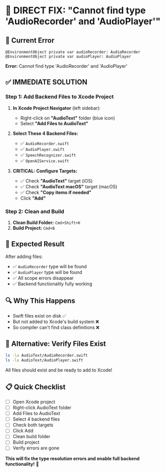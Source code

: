 # 🚨 DIRECT FIX: "Cannot find type 'AudioRecorder' and 'AudioPlayer'"

## 🎯 **Current Error**
```
@EnvironmentObject private var audioRecorder: AudioRecorder
@EnvironmentObject private var audioPlayer: AudioPlayer
```
**Error:** Cannot find type 'AudioRecorder' and 'AudioPlayer'

## ✅ **IMMEDIATE SOLUTION**

### **Step 1: Add Backend Files to Xcode Project**

1. **In Xcode Project Navigator** (left sidebar):
   - Right-click on **"AudioText"** folder (blue icon)
   - Select **"Add Files to AudioText"**

2. **Select These 4 Backend Files:**
   - ✅ `AudioRecorder.swift`
   - ✅ `AudioPlayer.swift`
   - ✅ `SpeechRecognizer.swift`
   - ✅ `OpenAIService.swift`

3. **CRITICAL: Configure Targets:**
   - ✅ Check **"AudioText"** target (iOS)
   - ✅ Check **"AudioText macOS"** target (macOS)
   - ✅ Check **"Copy items if needed"**
   - Click **"Add"**

### **Step 2: Clean and Build**

1. **Clean Build Folder:** `Cmd+Shift+K`
2. **Build Project:** `Cmd+B`

## 🎯 **Expected Result**
After adding files:
- ✅ `AudioRecorder` type will be found
- ✅ `AudioPlayer` type will be found
- ✅ All scope errors disappear
- ✅ Backend functionality fully working

## 🔍 **Why This Happens**
- Swift files exist on disk ✅
- But not added to Xcode's build system ❌
- So compiler can't find class definitions ❌

## 🚀 **Alternative: Verify Files Exist**
```bash
ls -la AudioText/AudioRecorder.swift
ls -la AudioText/AudioPlayer.swift
```

All files should exist and be ready to add to Xcode!

## 📋 **Quick Checklist**
- [ ] Open Xcode project
- [ ] Right-click AudioText folder
- [ ] Add Files to AudioText
- [ ] Select 4 backend files
- [ ] Check both targets
- [ ] Click Add
- [ ] Clean build folder
- [ ] Build project
- [ ] Verify errors are gone

**This will fix the type resolution errors and enable full backend functionality!** 🎉
